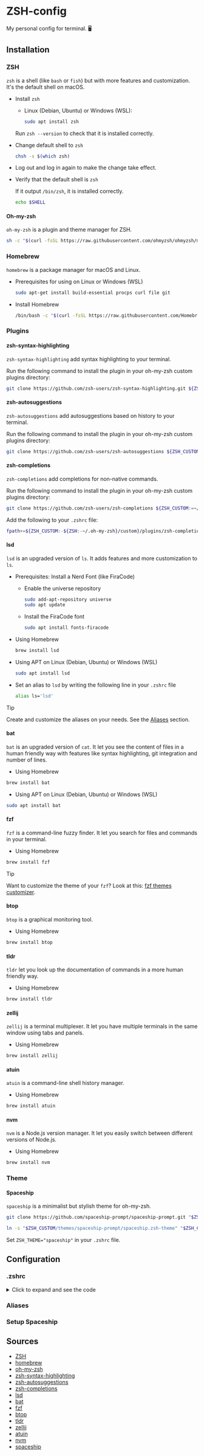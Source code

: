 # ZSH-config

My personal config for terminal. 🖥️

## Installation

### ZSH

`zsh` is a shell (like `bash` or `fish`) but with more features and customization.
It's the default shell on macOS.

- Install `zsh`

  - Linux (Debian, Ubuntu) or Windows (WSL):

    ```bash
    sudo apt install zsh
    ```

  Run `zsh --version` to check that it is installed correctly.

- Change default shell to `zsh`

  ```bash
  chsh -s $(which zsh)
  ```

- Log out and log in again to make the change take effect.

- Verify that the default shell is `zsh`

  If it output `/bin/zsh`, it is installed correctly.

  ```bash
  echo $SHELL
  ```

#### Oh-my-zsh

`oh-my-zsh` is a plugin and theme manager for ZSH.

```bash
sh -c "$(curl -fsSL https://raw.githubusercontent.com/ohmyzsh/ohmyzsh/master/tools/install.sh)"
```

### Homebrew

`homebrew` is a package manager for macOS and Linux.

- Prerequisites for using on Linux or Windows (WSL)

  ```bash
  sudo apt-get install build-essential procps curl file git
  ```

- Install Homebrew

  ```bash
  /bin/bash -c "$(curl -fsSL https://raw.githubusercontent.com/Homebrew/install/HEAD/install.sh)"
  ```

### Plugins

#### zsh-syntax-highlighting

`zsh-syntax-highlighting` add syntax highlighting to your terminal.

Run the following command to install the plugin in your oh-my-zsh custom plugins directory:

```bash
git clone https://github.com/zsh-users/zsh-syntax-highlighting.git ${ZSH_CUSTOM:-~/.oh-my-zsh/custom}/plugins/zsh-syntax-highlighting
```

#### zsh-autosuggestions

`zsh-autosuggestions` add autosuggestions based on history to your terminal.

Run the following command to install the plugin in your oh-my-zsh custom plugins directory:

```bash
git clone https://github.com/zsh-users/zsh-autosuggestions ${ZSH_CUSTOM:-~/.oh-my-zsh/custom}/plugins/zsh-autosuggestions
```

#### zsh-completions

`zsh-completions` add completions for non-native commands.

Run the following command to install the plugin in your oh-my-zsh custom plugins directory:

```bash
git clone https://github.com/zsh-users/zsh-completions ${ZSH_CUSTOM:=~/.oh-my-zsh/custom}/plugins/zsh-completions
```

Add the following to your `.zshrc` file:

```bash
fpath+=${ZSH_CUSTOM:-${ZSH:-~/.oh-my-zsh}/custom}/plugins/zsh-completions/src
```

#### lsd

`lsd` is an upgraded version of `ls`.
It adds features and more customization to `ls`.

- Prerequisites: Install a Nerd Font (like FiraCode)

  - Enable the universe repository

    ```bash
    sudo add-apt-repository universe
    sudo apt update
    ```

  - Install the FiraCode font

    ```bash
    sudo apt install fonts-firacode
    ```

- Using Homebrew

  ```bash
  brew install lsd
  ```

- Using APT on Linux (Debian, Ubuntu) or Windows (WSL)

  ```bash
  sudo apt install lsd
  ```

- Set an alias to `lsd` by writing the following line in your `.zshrc` file

  ```bash
  alias ls='lsd'
  ```

> [!TIP]
> Create and customize the aliases on your needs. See the [Aliases](#aliases) section.

#### bat

`bat` is an upgraded version of `cat`.
It let you see the content of files in a human friendly way with features like syntax highlighting, git integration and number of lines.

- Using Homebrew

```bash
brew install bat
```

- Using APT on Linux (Debian, Ubuntu) or Windows (WSL)

```bash
sudo apt install bat
```

#### fzf

`fzf` is a command-line fuzzy finder.
It let you search for files and commands in your terminal.

- Using Homebrew

```bash
brew install fzf
```

> [!TIP]
> Want to customize the theme of your `fzf`? Look at this: [fzf themes customizer](https://vitormv.github.io/fzf-themes/).

#### btop

`btop` is a graphical monitoring tool.

- Using Homebrew

```bash
brew install btop
```

#### tldr

`tldr` let you look up the documentation of commands in a more human friendly way.

- Using Homebrew

```bash
brew install tldr
```

#### zellij

`zellij` is a terminal multiplexer.
It let you have multiple terminals in the same window using tabs and panels.

- Using Homebrew

```bash
brew install zellij
```

#### atuin

`atuin` is a command-line shell history manager.

- Using Homebrew

```bash
brew install atuin
```

#### nvm

`nvm` is a Node.js version manager.
It let you easily switch between different versions of Node.js.

- Using Homebrew

```bash
brew install nvm
```

### Theme

#### Spaceship

`spaceship` is a minimalist but stylish theme for oh-my-zsh.

```bash
git clone https://github.com/spaceship-prompt/spaceship-prompt.git "$ZSH_CUSTOM/themes/spaceship-prompt" --depth=1

ln -s "$ZSH_CUSTOM/themes/spaceship-prompt/spaceship.zsh-theme" "$ZSH_CUSTOM/themes/spaceship.zsh-theme"
```

Set `ZSH_THEME="spaceship"` in your `.zshrc` file.

## Configuration

### .zshrc

<details>
  <summary>Click to expand and see the code</summary>

```bash
export ZSH="$HOME/.oh-my-zsh"

ZSH_THEME="spaceship"

```

</details>

### Aliases

### Setup Spaceship

## Sources

- [ZSH](https://github.com/ohmyzsh/ohmyzsh/wiki/Installing-ZSH)
- [homebrew](https://github.com/Homebrew/install)
- [oh-my-zsh](https://github.com/ohmyzsh/ohmyzsh)
- [zsh-syntax-highlighting](https://github.com/zsh-users/zsh-syntax-highlighting)
- [zsh-autosuggestions](https://github.com/zsh-users/zsh-autosuggestions)
- [zsh-completions](https://github.com/zsh-users/zsh-completions)
- [lsd](https://github.com/lsd-rs/lsd)
- [bat](https://github.com/sharkdp/bat)
- [fzf](https://github.com/junegunn/fzf)
- [btop](https://github.com/aristocratos/btop)
- [tldr](https://github.com/tldr-pages/tldr)
- [zellij](https://github.com/zellij-org/zellij)
- [atuin](https://github.com/ellie/atuin)
- [nvm](https://github.com/nvm-sh/nvm)
- [spaceship](https://github.com/spaceship-prompt/spaceship-prompt)
